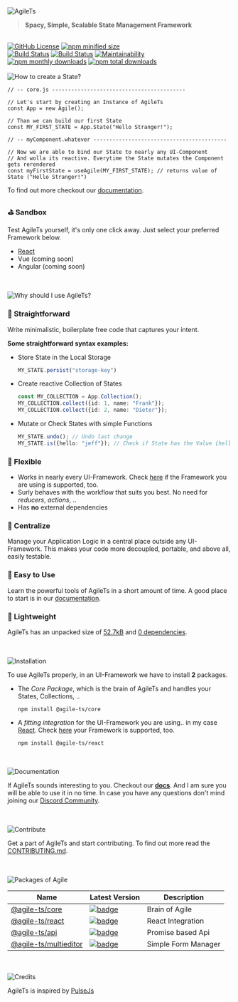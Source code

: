  <img src="https://raw.githubusercontent.com/agile-ts/agile/master/static/header_background.png" alt="AgileTs">
 
 > **Spacy, Simple, Scalable State Management Framework**
 
 <br />

 <a href="https://github.com/agile-ts/agile">
  <img src="https://img.shields.io/github/license/agile-ts/agile.svg" alt="GitHub License"></a>
<a href="https://npm.im/@agile-ts/core">
  <img src="https://img.shields.io/bundlephobia/min/@agile-ts/core.svg" alt="npm minified size"></a>

<br />

<a href="https://github.com/agile-ts/agile/actions?query=workflow%3ARelease">
   <img src="https://github.com/agile-ts/agile/workflows/Release/badge.svg?style=flat-square" alt="Build Status"></a>
<a href="https://github.com/agile-ts/agile/actions?query=workflow%3A%22Test+All+Packages%22">
   <img src="https://github.com/agile-ts/agile/workflows/Test%20All%20Packages/badge.svg" alt="Build Status"></a>
<a href="https://codeclimate.com/github/agile-ts/agile/coverage">
   <img src="https://codeclimate.com/github/agile-ts/agile/badges/gpa.svg" alt="Maintainability"></a>

<br />

<a href="https://npm.im/@agile-ts/core">
  <img src="https://img.shields.io/npm/dm/@agile-ts/core.svg" alt="npm monthly downloads"></a>
<a href="https://npm.im/@agile-ts/core">
  <img src="https://img.shields.io/npm/dt/@agile-ts/core.svg" alt="npm total downloads"></a>
    


<br />


<br />
<img src="https://raw.githubusercontent.com/agile-ts/agile/master/static/how_to_create_state_header.png" alt="How to create a State?">

```tsx
// -- core.js ------------------------------------------

// Let's start by creating an Instance of AgileTs
const App = new Agile();

// Than we can build our first State
const MY_FIRST_STATE = App.State("Hello Stranger!");

// -- myComponent.whatever ------------------------------------------

// Now we are able to bind our State to nearly any UI-Component
// And wolla its reactive. Everytime the State mutates the Component gets rerendered
const myFirstState = useAgile(MY_FIRST_STATE); // returns value of State ("Hello Stranger!")
```
To find out more checkout our [documentation](https://agile-ts.org/docs).

### ⛳️ Sandbox
Test AgileTs yourself, it's only one click away. Just select your preferred Framework below.
- [React](https://codesandbox.io/s/agilets-first-state-f12cz)
- Vue (coming soon)
- Angular (coming soon)


<br />


<br />
<img src="https://raw.githubusercontent.com/agile-ts/agile/master/static/why_should_i_use_agile.png" alt="Why should I use AgileTs?">

### 🚅 Straightforward
Write minimalistic, boilerplate free code that captures your intent. 

**Some straightforward syntax examples:**
- Store State in the Local Storage
  ```ts
  MY_STATE.persist("storage-key")
  ```
- Create reactive Collection of States
  ```ts
  const MY_COLLECTION = App.Collection();
  MY_COLLECTION.collect({id: 1, name: "Frank"});
  MY_COLLECTION.collect({id: 2, name: "Dieter"});
  ```
- Mutate or Check States with simple Functions
  ```ts
  MY_STATE.undo(); // Undo last change
  MY_STATE.is({hello: "jeff"}); // Check if State has the Value {hello: "jeff"}
  ```

### 🤸‍ Flexible
- Works in nearly every UI-Framework. Check [here](https://agile-ts.org/docs/frameworks) if the Framework you are using is supported, too.
- Surly behaves with the workflow that suits you best.
  No need for _reducers_, _actions_, ..
- Has **no** external dependencies

### 🌌 Centralize
Manage your Application Logic in a central place outside any UI-Framework.
This makes your code more decoupled, portable, and above all, easily testable.

### 🎯 Easy to Use
Learn the powerful tools of AgileTs in a short amount of time.
A good place to start is in our [documentation](https://agile-ts.org/docs).

### 🍃 Lightweight
AgileTs has an unpacked size of [52.7kB](https://bundlephobia.com/result?p=@agile-ts/core@0.0.6) 
and [0 dependencies](https://www.npmjs.com/package/@agile-ts/core).


<br />


<br />
<img src="https://raw.githubusercontent.com/agile-ts/agile/master/static/installation_header.png" alt="Installation">

To use AgileTs properly, in an UI-Framework we have to install **2** packages.

- The _Core Package_, which is the brain of AgileTs and handles your States, Collections, ..
  ```
  npm install @agile-ts/core
  ```

- A _fitting integration_ for the UI-Framework you are using.. in my case [React](https://www.npmjs.com/package/@agile-ts/react).
  Check [here](https://agile-ts/docs/framework) your Framework is supported, too.
  ```
  npm install @agile-ts/react
  ```
  

<br />


<br />
<img src="https://raw.githubusercontent.com/agile-ts/agile/master/static/documentation_header.png" alt="Documentation">

If AgileTs sounds interesting to you.
Checkout our **[docs](https://agile-ts.org/docs/)**. 
And I am sure you will be able to use it in no time.
In case you have any questions don't mind joining our [Discord Community](https://discord.gg/FTqeMNCxw7).


<br />


<br />
<img src="https://raw.githubusercontent.com/agile-ts/agile/master/static/contribute_header.png" alt="Contribute">

Get a part of AgileTs and start contributing. To find out more read the [CONTRIBUTING.md](https://github.com/agile-ts/agile/blob/master/CONTRIBUTING.md).


<br />


<br />
<img src="https://raw.githubusercontent.com/agile-ts/agile/master/static/packages_of_agile.png" alt="Packages of Agile">

| Name                                                                     |                                                                               Latest Version                                                                                | Description                               |
| ------------------------------------------------------------------------ | --------------------------------------------------------------------------------------------------------------------------------------------------------------------------- | ----------------------------------------- |
| [@agile-ts/core](/packages/core)                                         |               [![badge](https://img.shields.io/npm/v/@agile-ts/core.svg?style=flat-square)](https://www.npmjs.com/package/@agile-ts/core)                                   | Brain of Agile                            |
| [@agile-ts/react](/packages/react)                                       |               [![badge](https://img.shields.io/npm/v/@agile-ts/react.svg?style=flat-square)](https://www.npmjs.com/package/@agile-ts/react)                                 | React Integration                         |
| [@agile-ts/api](/packages/api)                                           |               [![badge](https://img.shields.io/npm/v/@agile-ts/api.svg?style=flat-square)](https://www.npmjs.com/package/@agile-ts/api)                                     | Promise based Api                         |
| [@agile-ts/multieditor](/packages/multieditor)                           |               [![badge](https://img.shields.io/npm/v/@agile-ts/multieditor.svg?style=flat-square)](https://www.npmjs.com/package/@agile-ts/multieditor)                     | Simple Form Manager                       |


<br />


<br />
<img src="https://raw.githubusercontent.com/agile-ts/agile/master/static/credits_header.png" alt="Credits">

AgileTs is inspired by [PulseJs](https://github.com/pulse-framework/pulse)
